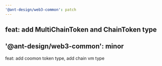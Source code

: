 ```yaml
---
'@ant-design/web3-common': patch
---
```


feat: add MultiChainToken and ChainToken type
---
'@ant-design/web3-common': minor
---

feat: add coomon token type, add chain vm type
